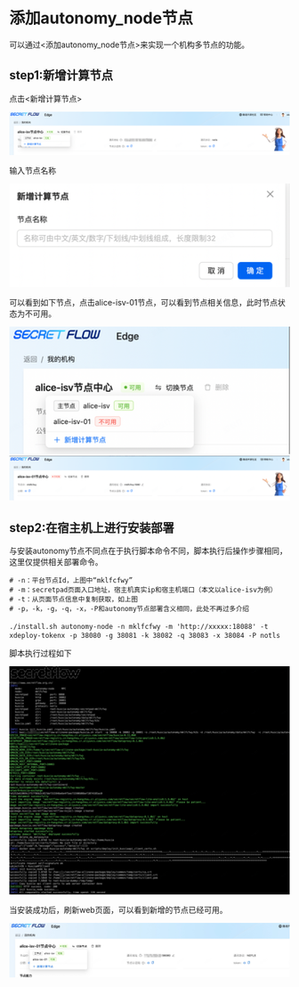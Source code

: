 # 添加autonomy_node节点

可以通过<添加autonomy_node节点>来实现一个机构多节点的功能。

## step1:新增计算节点

点击<新增计算节点>

![Autonomy_node1](../imgs/autonomy_node1.png)

输入节点名称

![Autonomy_node2](../imgs/autonomy_node2.png)

可以看到如下节点，点击alice-isv-01节点，可以看到节点相关信息，此时节点状态为不可用。

![Autonomy_node3](../imgs/autonomy_node3.png)  
![Autonomy_node4](../imgs/autonomy_node4.png)

## step2:在宿主机上进行安装部署

与安装autonomy节点不同点在于执行脚本命令不同，脚本执行后操作步骤相同，这里仅提供相关部署命令。

```shell
# -n：平台节点Id，上图中“mklfcfwy”
# -m：secretpad页面入口地址，宿主机真实ip和宿主机端口（本文以alice-isv为例）
# -t：从页面节点信息中复制获取，如上图
# -p，-k，-g，-q，-x，-P和autonomy节点部署含义相同，此处不再过多介绍

./install.sh autonomy-node -n mklfcfwy -m 'http://xxxxx:18088' -t xdeploy-tokenx -p 38080 -g 38081 -k 38082 -q 38083 -x 38084 -P notls
```

脚本执行过程如下

![Autonomy_node5](../imgs/autonomy_node5.png)

当安装成功后，刷新web页面，可以看到新增的节点已经可用。

![Autonomy_node6](../imgs/autonomy_node6.png)
